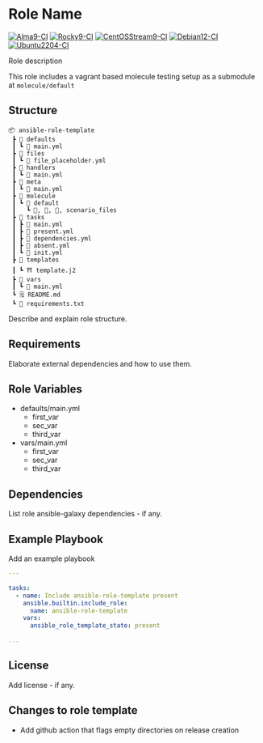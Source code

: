 # Role Name

[![Alma9-CI](https://github.com/philnewm/ansible-firefox/actions/workflows/alma9-ci-caller.yml/badge.svg)](https://github.com/philnewm/ansible-firefox/actions/workflows/alma9-ci-caller.yml)  [![Rocky9-CI](https://github.com/philnewm/ansible-firefox/actions/workflows/rocky9-ci-caller.yml/badge.svg)](https://github.com/philnewm/ansible-firefox/actions/workflows/rocky9-ci-caller.yml)  [![CentOSStream9-CI](https://github.com/philnewm/ansible-firefox/actions/workflows/centosstream9-ci-caller.yml/badge.svg)](https://github.com/philnewm/ansible-firefox/actions/workflows/centosstream9-ci-caller.yml)  [![Debian12-CI](https://github.com/philnewm/ansible-firefox/actions/workflows/debian12-ci-caller.yml/badge.svg)](https://github.com/philnewm/ansible-firefox/actions/workflows/debian12-ci-caller.yml)  [![Ubuntu2204-CI](https://github.com/philnewm/ansible-firefox/actions/workflows/ubuntu2204-ci-caller.yml/badge.svg)](https://github.com/philnewm/ansible-firefox/actions/workflows/ubuntu2204-ci-caller.yml)

Role description

This role includes a vagrant based molecule testing setup as a submodule at `molecule/default`

## Structure

```code
📦 ansible-role-template
 ┣ 📂 defaults
 ┃ ┗ 📜 main.yml
 ┣ 📂 files
 ┃ ┗ 📜 file_placeholder.yml
 ┣ 📂 handlers
 ┃ ┗ 📜 main.yml
 ┣ 📂 meta
 ┃ ┗ 📜 main.yml
 ┣ 📂 molecule
 ┃ ┗ 📂 default
 ┃   ┗ 📜, 📜, 📜, scenario_files
 ┣ 📂 tasks
 ┃ ┣ 📜 main.yml
 ┃ ┣ 📜 present.yml
 ┃ ┣ 📜 dependencies.yml
 ┃ ┣ 📜 absent.yml
 ┃ ┗ 📜 init.yml
 ┣ 📂 templates
 ┃ ┗ ⛩️ template.j2
 ┣ 📂 vars
 ┃ ┗ 📜 main.yml
 ┗ 🗒️ README.md
 ┗ 📓 requirements.txt

```

Describe and explain role structure. 

## Requirements

Elaborate external dependencies and how to use them.

## Role Variables

* defaults/main.yml
  * first_var
  * sec_var
  * third_var
* vars/main.yml
  * first_var
  * sec_var
  * third_var

## Dependencies

List role ansible-galaxy dependencies - if any.

## Example Playbook

Add an example playbook

```yaml
---

tasks:
  - name: Include ansible-role-template present
    ansible.builtin.include_role:
      name: ansible-role-template
    vars:
      ansible_role_template_state: present

...
```

## License

Add license - if any.

## Changes to role template

* Add github action that flags empty directories on release creation
